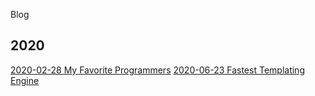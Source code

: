 Blog
## 2020
[2020-02-28 My Favorite Programmers](20200228-my-favorite-programmers.md)
[2020-06-23 Fastest Templating Engine](20200623-fastest-templating-engine.md)

